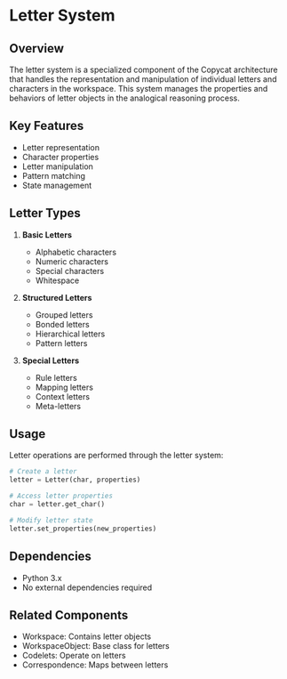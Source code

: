 # Letter System

## Overview
The letter system is a specialized component of the Copycat architecture that handles the representation and manipulation of individual letters and characters in the workspace. This system manages the properties and behaviors of letter objects in the analogical reasoning process.

## Key Features
- Letter representation
- Character properties
- Letter manipulation
- Pattern matching
- State management

## Letter Types
1. **Basic Letters**
   - Alphabetic characters
   - Numeric characters
   - Special characters
   - Whitespace

2. **Structured Letters**
   - Grouped letters
   - Bonded letters
   - Hierarchical letters
   - Pattern letters

3. **Special Letters**
   - Rule letters
   - Mapping letters
   - Context letters
   - Meta-letters

## Usage
Letter operations are performed through the letter system:

```python
# Create a letter
letter = Letter(char, properties)

# Access letter properties
char = letter.get_char()

# Modify letter state
letter.set_properties(new_properties)
```

## Dependencies
- Python 3.x
- No external dependencies required

## Related Components
- Workspace: Contains letter objects
- WorkspaceObject: Base class for letters
- Codelets: Operate on letters
- Correspondence: Maps between letters 